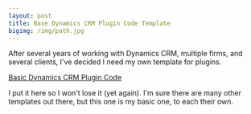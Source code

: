 ```yaml
---
layout: post
title: Base Dynamics CRM Plugin Code Template
bigimg: /img/path.jpg
---
```


After several years of working with Dynamics CRM, multiple firms, and several clients, I've decided I need my own template for plugins.

[Basic Dynamics CRM Plugin Code](https://github.com/sarahch/DynamicsCRM.Plugin.Base)

I put it here so I won't lose it (yet again). I'm sure there are many other templates out there, but this one is my basic one, to each their own.
